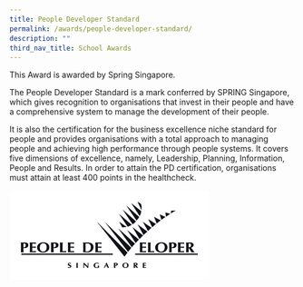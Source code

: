 ```yaml
---
title: People Developer Standard
permalink: /awards/people-developer-standard/
description: ""
third_nav_title: School Awards
---
```


This Award is awarded by Spring Singapore.

The People Developer Standard is a mark conferred by SPRING Singapore, which gives recognition to organisations that invest in their people and have a comprehensive system to manage the development of their people.

It is also the certification for the business excellence niche standard for people and provides organisations with a total approach to managing people and achieving high performance through people systems. It covers five dimensions of excellence, namely, Leadership, Planning, Information, People and Results. In order to attain the PD certification, organisations must attain at least 400 points in the healthcheck.

<img src="/images/20140309131640.jpg" 
     style="width:70%">
